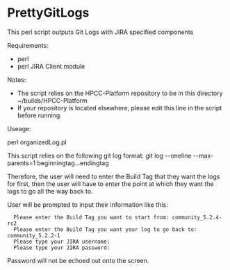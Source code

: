 # PrettyGitLogs
This perl script outputs Git Logs with JIRA specified components 

Requirements: 
 - perl
 - perl JIRA Client module

Notes:
- The script relies on the HPCC-Platform repository to be in this directory
  ~/builds/HPCC-Platform
- If your repository is located elsewhere, please edit this line in the script before running.

Useage:

  perl organizedLog.pl

This script relies on the following git log format:
git log --oneline --max-parents=1 beginningtag...endingtag

Therefore, the user will need to enter the Build Tag that they want the logs for first, then the user will have to enter the point at which they want the logs to go all the way back to.

User will be prompted to input their information like this:

```
  Please enter the Build Tag you want to start from: community_5.2.4-rc2
  Please enter the Build Tag you want your log to go back to: community_5.2.2-1
  Please type your JIRA username: 
  Please type your JIRA password:

```

Password will not be echoed out onto the screen.
